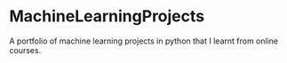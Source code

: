 # MachineLearningProjects
A portfolio of machine learning projects in python that I learnt from online courses.
